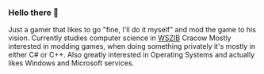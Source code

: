 ### Hello there 👋
Just a gamer that likes to go "fine, I'll do it myself" and mod the game to his vision. Currently studies computer science in [WSZIB](https://www.wszib.edu.pl/) Cracow
Mostly interested in modding games, when doing something privately it's mostly in either C# or C++. 
Also greatly interested in Operating Systems and actually likes Windows and Microsoft services.
